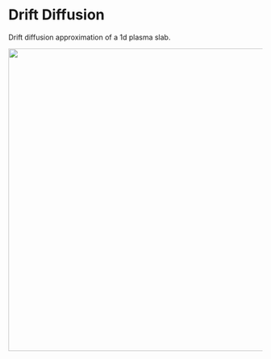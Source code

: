 # Drift Diffusion

Drift diffusion approximation of a 1d plasma slab.

<img src="/driftdiffusion/Animation/ProfileDCAnimation.gif" width="600"></img>
